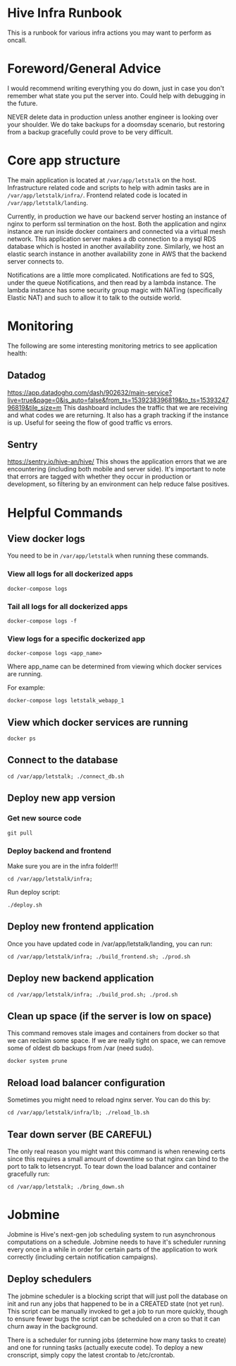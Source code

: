 # Hive Infra Runbook
This is a runbook for various infra actions you may want to perform as oncall.

# Foreword/General Advice
I would recommend writing everything you do down, just in case you don't remember what state you put the server into. Could help with debugging in the future.

NEVER delete data in production unless another engineer is looking over your shoulder. We do take backups for a doomsday scenario, but restoring from a backup gracefully could prove to be very difficult.

# Core app structure
The main application is located at `/var/app/letstalk` on the host. Infrastructure related code and scripts to help with admin tasks are in `/var/app/letstalk/infra/`. Frontend related code is located in `/var/app/letstalk/landing`.

Currently, in production we have our backend server hosting an instance of nginx to perform ssl termination on the host. Both the application and nginx instance are run inside docker containers and connected via a virtual mesh network. This application server makes a db connection to a mysql RDS database which is hosted in another availability zone. Similarly, we host an elastic search instance in another availability zone in AWS that the backend server connects to.

Notifications are a little more complicated. Notifications are fed to SQS, under the queue Notifications, and then read by a lambda instance. The lambda instance has some security group magic with NATing (specifically Elastic NAT) and such to allow it to talk to the outside world.

# Monitoring
The following are some interesting monitoring metrics to see application health:

## Datadog
https://app.datadoghq.com/dash/902632/main-service?live=true&page=0&is_auto=false&from_ts=1539238396819&to_ts=1539324796819&tile_size=m
This dashboard includes the traffic that we are receiving and what codes we are returning. It also has a graph tracking if the instance is up. Useful for seeing the flow of good traffic vs errors.

## Sentry
https://sentry.io/hive-an/hive/
This shows the application errors that we are encountering (including both mobile and server side). It's important to note that errors are tagged with whether they occur in production or development, so filtering by an environment can help reduce false positives.

# Helpful Commands

## View docker logs
You need to be in `/var/app/letstalk` when running these commands.

### View all logs for all dockerized apps
```
docker-compose logs
```

### Tail all logs for all dockerized apps
```
docker-compose logs -f
```

### View logs for a specific dockerized app
```
docker-compose logs <app_name>
```

Where app_name can be determined from viewing which docker services are running.

For example:
```
docker-compose logs letstalk_webapp_1
```

## View which docker services are running
```
docker ps
```

## Connect to the database
```
cd /var/app/letstalk; ./connect_db.sh
```

## Deploy new app version

### Get new source code
```
git pull
```

### Deploy backend and frontend
Make sure you are in the infra folder!!!

```
cd /var/app/letstalk/infra;
```

Run deploy script:

```
./deploy.sh
```

## Deploy new frontend application
Once you have updated code in /var/app/letstalk/landing, you can run:

```
cd /var/app/letstalk/infra; ./build_frontend.sh; ./prod.sh
```

## Deploy new backend application

```
cd /var/app/letstalk/infra; ./build_prod.sh; ./prod.sh
```

## Clean up space (if the server is low on space)
This command removes stale images and containers from docker so that we can reclaim some space. If we are really tight on space, we can remove some of oldest db backups from /var (need sudo).
```
docker system prune
```

## Reload load balancer configuration
Sometimes you might need to reload nginx server. You can do this by:
```
cd /var/app/letstalk/infra/lb; ./reload_lb.sh
```

## Tear down server (BE CAREFUL)
The only real reason you might want this command is when renewing certs since this requires a small amount of downtime so that nginx can bind to the port to talk to letsencrypt.
To tear down the load balancer and container gracefully run:

```
cd /var/app/letstalk; ./bring_down.sh
```

# Jobmine
Jobmine is Hive's next-gen job scheduling system to run asynchronous computations on a schedule.
Jobmine needs to have it's scheduler running every once in a while in order for certain parts of the application to work correctly (including certain notification campaigns).

## Deploy schedulers
The jobmine scheduler is a blocking script that will just poll the database on init and run any jobs that happened to be in a CREATED state (not yet run).
This script can be manually invoked to get a job to run more quickly, though to ensure fewer bugs the script can be scheduled on a cron so that it
can churn away in the background.

There is a scheduler for running jobs (determine how many tasks to create) and one for running tasks (actually execute code). To deploy a new cronscript, simply copy the latest crontab to /etc/crontab.
